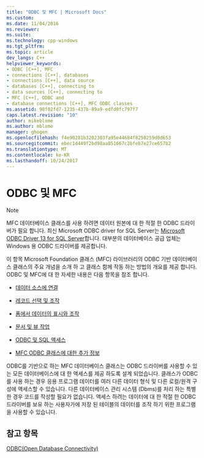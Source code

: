 ```yaml
---
title: "ODBC 및 MFC | Microsoft Docs"
ms.custom: 
ms.date: 11/04/2016
ms.reviewer: 
ms.suite: 
ms.technology: cpp-windows
ms.tgt_pltfrm: 
ms.topic: article
dev_langs: C++
helpviewer_keywords:
- ODBC [C++], MFC
- connections [C++], databases
- connections [C++], data source
- databases [C++], connecting to
- data sources [C++], connecting to
- MFC [C++], ODBC and
- database connections [C++], MFC ODBC classes
ms.assetid: 98f02fd7-1235-437b-89a9-edfd0fc797f7
caps.latest.revision: "10"
author: mikeblome
ms.author: mblome
manager: ghogen
ms.openlocfilehash: f4e90281b3202303fa95e44684f8250259d0d653
ms.sourcegitcommit: ebec1d449f2bd98aa851667c2bfeb7e27ce657b2
ms.translationtype: MT
ms.contentlocale: ko-KR
ms.lasthandoff: 10/24/2017
---
```

# <a name="odbc-and-mfc"></a>ODBC 및 MFC
> [!NOTE]
>  MFC 데이터베이스 클래스를 사용 하려면 데이터 원본에 대 한 적절 한 ODBC 드라이버가 필요 합니다. 최신 Microsoft ODBC driver for SQL Server는 [Microsoft ODBC Driver 13 for SQL Server](https://www.microsoft.com/en-us/download/details.aspx?id=50420)합니다. 대부분의 데이터베이스 공급 업체는 Windows 용 ODBC 드라이버를 제공합니다. 
  
 이 항목 Microsoft Foundation 클래스 (MFC) 라이브러리의 ODBC 기반 데이터베이스 클래스의 주요 개념을 소개 하 고 클래스 함께 작동 하는 방법의 개요를 제공 합니다. ODBC 및 MFC에 대 한 자세한 내용은 다음 항목을 참조 합니다.  
  
-   [데이터 소스에 연결](connecting-to-a-data-source.md)  
  
-   [레코드 선택 및 조작](selecting-and-manipulating-records.md)  
  
-   [폼에서 데이터의 표시와 조작](displaying-and-manipulating-data-in-a-form.md)  
  
-   [문서 및 뷰 작업](working-with-documents-and-views.md)  
  
-   [ODBC 및 SQL 액세스](access-to-odbc-and-sql.md)  
  
-   [MFC ODBC 클래스에 대한 추가 정보](further-reading-about-the-mfc-odbc-classes.md)  
  
 ODBC를 기반으로 하는 MFC 데이터베이스 클래스는 ODBC 드라이버를 사용할 수 있는 모든 데이터베이스에 대 한 액세스를 제공 하도록 설계 되었습니다. 클래스가 ODBC를 사용 하는 경우 응용 프로그램 데이터를 여러 다른 데이터 형식 및 다른 로컬/원격 구성에 액세스할 수 있습니다. 다른 데이터베이스 관리 시스템 (Dbms)를 처리 하는 특별 한 경우 코드를 작성할 필요가 없습니다. 액세스 하려는 데이터에 대 한 적절 한 ODBC 드라이버를 보유 하는 사용자가에 저장 된 테이블의 데이터를 조작 하기 위한 프로그램을 사용할 수 있습니다.  
  
## <a name="see-also"></a>참고 항목  
 [ODBC(Open Database Connectivity)](open-database-connectivity-odbc.md)